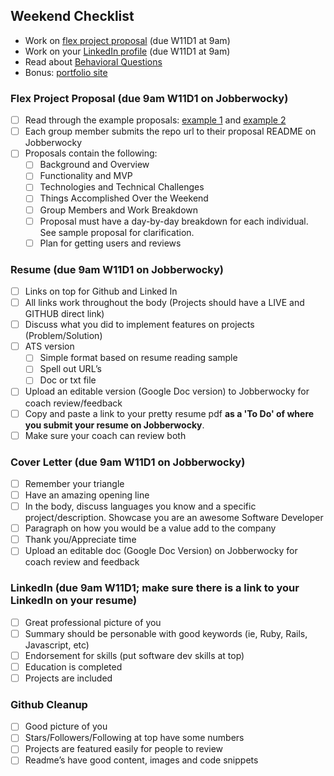 ## Weekend Checklist

* Work on [flex project proposal](https://github.com/appacademy/sf-job-search-curriculum/blob/master/projects/flex-project/flex-sample-proposal2/README.md) (due W11D1 at 9am)
* Work on your [LinkedIn profile](https://github.com/appacademy/sf-job-search-curriculum/blob/master/application-materials/linkedin/linkedin.md) (due W11D1 at 9am)
* Read about [Behavioral Questions](https://github.com/appacademy/sf-job-search-curriculum/blob/master/soft-skills/interviewing/behavioral-questions.md)
* Bonus: [portfolio site](https://github.com/appacademy/sf-job-search-curriculum/blob/master/application-materials/portfolio/portfolio.md)

### Flex Project Proposal (due 9am W11D1 on Jobberwocky)
- [ ] Read through the example proposals: [example 1](https://github.com/appacademy/sf-job-search-curriculum/blob/master/projects/flex-project/flex-sample-proposal2/README.md) and [example 2](https://github.com/JaredTan/Woven/tree/master/docs)
- [ ] Each group member submits the repo url to their proposal README on Jobberwocky
- [ ] Proposals contain the following:
  - [ ] Background and Overview
  - [ ] Functionality and MVP
  - [ ] Technologies and Technical Challenges
  - [ ] Things Accomplished Over the Weekend
  - [ ] Group Members and Work Breakdown
  - [ ] Proposal must have a day-by-day breakdown for each individual. See sample proposal for clarification.
  - [ ] Plan for getting users and reviews
### Resume (due 9am W11D1 on Jobberwocky)
- [ ] Links on top for Github and Linked In
- [ ] All links work throughout the body (Projects should have a LIVE and GITHUB direct link)
- [ ] Discuss what you did to implement features on projects (Problem/Solution)
- [ ] ATS version
  - [ ] Simple format based on resume reading sample
  - [ ] Spell out URL’s
  - [ ] Doc or txt file
- [ ] Upload an editable version (Google Doc version) to Jobberwocky for coach review/feedback
- [ ] Copy and paste a link to your pretty resume pdf **as a 'To Do' of where you submit your resume on Jobberwocky**.
- [ ] Make sure your coach can review both

### Cover Letter (due 9am W11D1 on Jobberwocky)
- [ ] Remember your triangle
- [ ] Have an amazing opening line
- [ ] In the body, discuss languages you know and a specific project/description.  Showcase you are an awesome Software Developer
- [ ] Paragraph on how you would be a value add to the company
- [ ] Thank you/Appreciate time
- [ ] Upload an editable doc (Google Doc Version) on Jobberwocky for coach review and feedback

### LinkedIn (due 9am W11D1; make sure there is a link to your LinkedIn on your resume)
- [ ] Great professional picture of you
- [ ] Summary should be personable with good keywords (ie, Ruby, Rails, Javascript, etc)
- [ ] Endorsement for skills (put software dev skills at top)
- [ ] Education is completed
- [ ] Projects are included

### Github Cleanup
- [ ] Good picture of you
- [ ] Stars/Followers/Following at top have some numbers
- [ ] Projects are featured easily for people to review
- [ ] Readme’s have good content, images and code snippets
